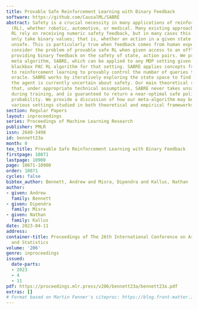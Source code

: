 ```yaml
---
title: Provable Safe Reinforcement Learning with Binary Feedback
software: https://github.com/CausalML/SABRE
abstract: Safety is a crucial necessity in many applications of reinforcement learning
  (RL), whether robotic, automotive, or medical. Many existing approaches to safe
  RL rely on receiving numeric safety feedback, but in many cases this feedback can
  only take binary values; that is, whether an action in a given state is safe or
  unsafe. This is particularly true when feedback comes from human experts. We therefore
  consider the problem of provable safe RL when given access to an offline oracle
  providing binary feedback on the safety of state, action pairs. We provide a novel
  meta algorithm, SABRE, which can be applied to any MDP setting given access to a
  blackbox PAC RL algorithm for that setting. SABRE applies concepts from active learning
  to reinforcement learning to provably control the number of queries to the safety
  oracle. SABRE works by iteratively exploring the state space to find regions where
  the agent is currently uncertain about safety. Our main theoretical results shows
  that, under appropriate technical assumptions, SABRE never takes unsafe actions
  during training, and is guaranteed to return a near-optimal safe policy with high
  probability. We provide a discussion of how our meta-algorithm may be applied to
  various settings studied in both theoretical and empirical frameworks.
section: Regular Papers
layout: inproceedings
series: Proceedings of Machine Learning Research
publisher: PMLR
issn: 2640-3498
id: bennett23a
month: 0
tex_title: Provable Safe Reinforcement Learning with Binary Feedback
firstpage: 10871
lastpage: 10900
page: 10871-10900
order: 10871
cycles: false
bibtex_author: Bennett, Andrew and Misra, Dipendra and Kallus, Nathan
author:
- given: Andrew
  family: Bennett
- given: Dipendra
  family: Misra
- given: Nathan
  family: Kallus
date: 2023-04-11
address:
container-title: Proceedings of The 26th International Conference on Artificial Intelligence
  and Statistics
volume: '206'
genre: inproceedings
issued:
  date-parts:
  - 2023
  - 4
  - 11
pdf: https://proceedings.mlr.press/v206/bennett23a/bennett23a.pdf
extras: []
# Format based on Martin Fenner's citeproc: https://blog.front-matter.io/posts/citeproc-yaml-for-bibliographies/
---
```

